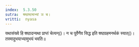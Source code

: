```yaml
---
index:  5.3.50
sutra:  षष्ठाष्टमाभ्यां ञ च।
vritti:  nyasa
---
```


यथासंख्ये हि षष्ठादन्यथा प्राप्तं चेत्यन्()। न च पूर्वेणैव सिद्ध इति षष्ठग्रहमनर्थकं स्यात्()। तस्मादुभयाभ्यामुभयं भवति॥
